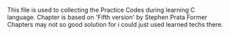 This file is used to collecting the Practice Codes during learning C language.
Chapter is based on <C Primer Plus> 'Fifth version' by Stephen Prata
Former Chapters may not so good solution for i could just used learned techs there. 
